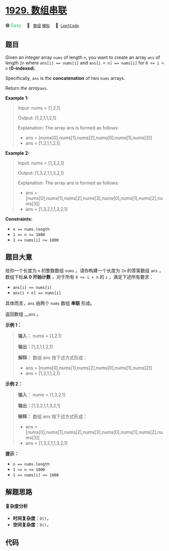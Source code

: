 # [1929. 数组串联](https://leetcode.com/problems/concatenation-of-array)

🟢 <font color=#15bd66>Easy</font>&emsp; 🔖&ensp; [`数组`](/outline/tag/array.md) [`模拟`](/outline/tag/simulation.md)&emsp; 🔗&ensp;[`LeetCode`](https://leetcode.com/problems/concatenation-of-array)

## 题目

Given an integer array `nums` of length `n`, you want to create an array `ans`
of length `2n` where `ans[i] == nums[i]` and `ans[i + n] == nums[i]` for `0 <=
i < n` (**0-indexed**).

Specifically, `ans` is the **concatenation** of two `nums` arrays.

Return _the array_`ans`.



**Example 1:**

> Input: nums = [1,2,1]
> 
> Output: [1,2,1,1,2,1]
> 
> Explanation: The array ans is formed as follows:
> - ans = [nums[0],nums[1],nums[2],nums[0],nums[1],nums[2]]
> - ans = [1,2,1,1,2,1]

**Example 2:**

> Input: nums = [1,3,2,1]
> 
> Output: [1,3,2,1,1,3,2,1]
> 
> Explanation: The array ans is formed as follows:
> - ans = [nums[0],nums[1],nums[2],nums[3],nums[0],nums[1],nums[2],nums[3]]
> - ans = [1,3,2,1,1,3,2,1]

**Constraints:**

  * `n == nums.length`
  * `1 <= n <= 1000`
  * `1 <= nums[i] <= 1000`


## 题目大意

给你一个长度为 `n` 的整数数组 `nums` 。请你构建一个长度为 `2n` 的答案数组 `ans` ，数组下标**从 0 开始计数** ，对于所有
`0 <= i < n` 的 `i` ，满足下述所有要求：

  * `ans[i] == nums[i]`
  * `ans[i + n] == nums[i]`

具体而言，`ans` 由两个 `nums` 数组 **串联** 形成。

返回数组 __`ans` 。

**示例 1：**

> 
> 
> 
> 
> 
> **输入：** nums = [1,2,1]
> 
> **输出：**[1,2,1,1,2,1]
> 
> **解释：** 数组 ans 按下述方式形成：
> - ans = [nums[0],nums[1],nums[2],nums[0],nums[1],nums[2]]
> - ans = [1,2,1,1,2,1]

**示例 2：**

> 
> 
> 
> 
> 
> **输入：** nums = [1,3,2,1]
> 
> **输出：**[1,3,2,1,1,3,2,1]
> 
> **解释：** 数组 ans 按下述方式形成：
> - ans = [nums[0],nums[1],nums[2],nums[3],nums[0],nums[1],nums[2],nums[3]]
> - ans = [1,3,2,1,1,3,2,1]
> 
> 

**提示：**

  * `n == nums.length`
  * `1 <= n <= 1000`
  * `1 <= nums[i] <= 1000`


## 解题思路

#### 复杂度分析

- **时间复杂度**：`O()`，
- **空间复杂度**：`O()`，

## 代码

```javascript

```